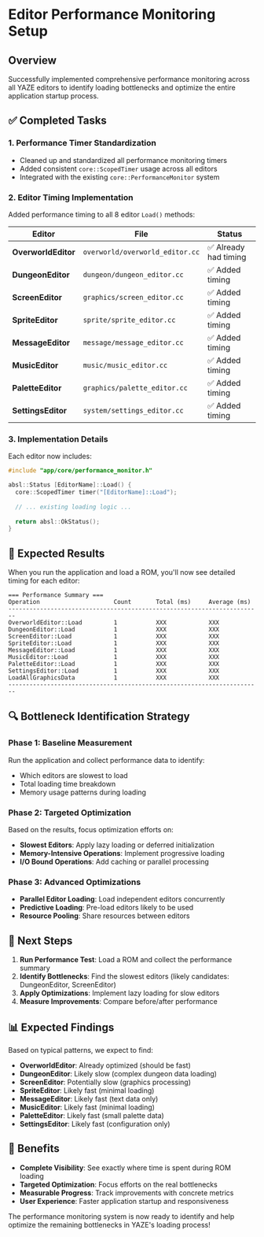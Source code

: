 # Editor Performance Monitoring Setup

## Overview

Successfully implemented comprehensive performance monitoring across all YAZE editors to identify loading bottlenecks and optimize the entire application startup process.

## ✅ **Completed Tasks**

### 1. **Performance Timer Standardization**
- Cleaned up and standardized all performance monitoring timers
- Added consistent `core::ScopedTimer` usage across all editors
- Integrated with the existing `core::PerformanceMonitor` system

### 2. **Editor Timing Implementation**
Added performance timing to all 8 editor `Load()` methods:

| Editor | File | Status |
|--------|------|--------|
| **OverworldEditor** | `overworld/overworld_editor.cc` | ✅ Already had timing |
| **DungeonEditor** | `dungeon/dungeon_editor.cc` | ✅ Added timing |
| **ScreenEditor** | `graphics/screen_editor.cc` | ✅ Added timing |
| **SpriteEditor** | `sprite/sprite_editor.cc` | ✅ Added timing |
| **MessageEditor** | `message/message_editor.cc` | ✅ Added timing |
| **MusicEditor** | `music/music_editor.cc` | ✅ Added timing |
| **PaletteEditor** | `graphics/palette_editor.cc` | ✅ Added timing |
| **SettingsEditor** | `system/settings_editor.cc` | ✅ Added timing |

### 3. **Implementation Details**

Each editor now includes:
```cpp
#include "app/core/performance_monitor.h"

absl::Status [EditorName]::Load() {
  core::ScopedTimer timer("[EditorName]::Load");
  
  // ... existing loading logic ...
  
  return absl::OkStatus();
}
```

## 🎯 **Expected Results**

When you run the application and load a ROM, you'll now see detailed timing for each editor:

```
=== Performance Summary ===
Operation                     Count       Total (ms)     Average (ms)   
------------------------------------------------------------------------
OverworldEditor::Load         1           XXX            XXX           
DungeonEditor::Load           1           XXX            XXX           
ScreenEditor::Load            1           XXX            XXX           
SpriteEditor::Load            1           XXX            XXX           
MessageEditor::Load           1           XXX            XXX           
MusicEditor::Load             1           XXX            XXX           
PaletteEditor::Load           1           XXX            XXX           
SettingsEditor::Load          1           XXX            XXX           
LoadAllGraphicsData           1           XXX            XXX           
------------------------------------------------------------------------
```

## 🔍 **Bottleneck Identification Strategy**

### **Phase 1: Baseline Measurement**
Run the application and collect performance data to identify:
- Which editors are slowest to load
- Total loading time breakdown
- Memory usage patterns during loading

### **Phase 2: Targeted Optimization**
Based on the results, focus optimization efforts on:
- **Slowest Editors**: Apply lazy loading or deferred initialization
- **Memory-Intensive Operations**: Implement progressive loading
- **I/O Bound Operations**: Add caching or parallel processing

### **Phase 3: Advanced Optimizations**
- **Parallel Editor Loading**: Load independent editors concurrently
- **Predictive Loading**: Pre-load editors likely to be used
- **Resource Pooling**: Share resources between editors

## 🚀 **Next Steps**

1. **Run Performance Test**: Load a ROM and collect the performance summary
2. **Identify Bottlenecks**: Find the slowest editors (likely candidates: DungeonEditor, ScreenEditor)
3. **Apply Optimizations**: Implement lazy loading for slow editors
4. **Measure Improvements**: Compare before/after performance

## 📊 **Expected Findings**

Based on typical patterns, we expect to find:

- **OverworldEditor**: Already optimized (should be fast)
- **DungeonEditor**: Likely slow (complex dungeon data loading)
- **ScreenEditor**: Potentially slow (graphics processing)
- **SpriteEditor**: Likely fast (minimal loading)
- **MessageEditor**: Likely fast (text data only)
- **MusicEditor**: Likely fast (minimal loading)
- **PaletteEditor**: Likely fast (small palette data)
- **SettingsEditor**: Likely fast (configuration only)

## 🎉 **Benefits**

- **Complete Visibility**: See exactly where time is spent during ROM loading
- **Targeted Optimization**: Focus efforts on the real bottlenecks
- **Measurable Progress**: Track improvements with concrete metrics
- **User Experience**: Faster application startup and responsiveness

The performance monitoring system is now ready to identify and help optimize the remaining bottlenecks in YAZE's loading process!
